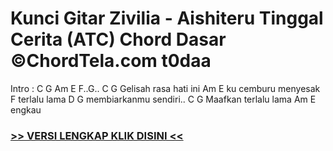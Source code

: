 
 # Kunci Gitar Zivilia - Aishiteru Tinggal Cerita (ATC) Chord Dasar ©ChordTela.com t0daa


Intro : C G Am E F..G.. C G Gelisah rasa hati ini Am E ku cemburu menyesak F terlalu lama D G membiarkanmu sendiri.. C G Maafkan terlalu lama Am E engkau

###  <a href="https://shortlighzx.web.app?sq=Kunci Gitar Zivilia - Aishiteru Tinggal Cerita (ATC) Chord Dasar ©ChordTela.com"> >> VERSI LENGKAP KLIK DISINI << </a>
